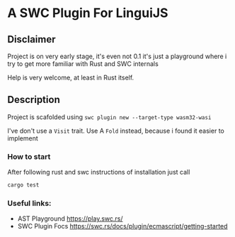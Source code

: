 # A SWC Plugin For LinguiJS

## Disclaimer
Project is on very early stage, it's even not 0.1 it's just 
a playground where i try to get more familiar with Rust and SWC internals

Help is very welcome, at least in Rust itself.

## Description
Project is scafolded using `swc plugin new --target-type wasm32-wasi`

I've don't use a `Visit` trait. Use A `Fold` instead, because i found it easier to implement

### How to start
After following rust and swc instructions of installation just call 

```bash
cargo test
```

### Useful links:
- AST Playground https://play.swc.rs/
- SWC Plugin Focs https://swc.rs/docs/plugin/ecmascript/getting-started